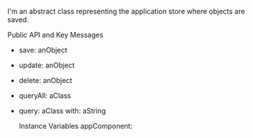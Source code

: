 I'm an abstract class representing the application store where objects are saved.

Public API and Key Messages
- save: anObject
- update: anObject
- delete: anObject
- queryAll: aClass
- query: aClass with: aString

    Instance Variables
	appComponent:		<steamApplicationComponent>